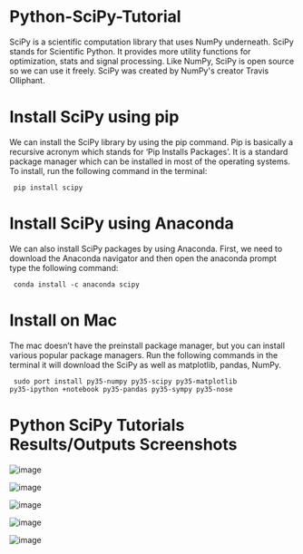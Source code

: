 # Python-SciPy-Tutorial
SciPy is a scientific computation library that uses NumPy underneath.  SciPy stands for Scientific Python.  It provides more utility functions for optimization, stats and signal processing.  Like NumPy, SciPy is open source so we can use it freely.  SciPy was created by NumPy's creator Travis Olliphant.

# Install SciPy using pip

We can install the SciPy library by using the pip command. Pip is basically a recursive acronym which stands for ‘Pip Installs Packages’. It is a standard package manager which can be installed in most of the operating systems. To install, run the following command in the terminal:

<code> pip install scipy  </code>

# Install SciPy using Anaconda

We can also install SciPy packages by using Anaconda. First, we need to download the Anaconda navigator and then open the anaconda prompt type the following command:

<code> conda install -c anaconda scipy  </code>

# Install on Mac

The mac doesn’t have the preinstall package manager, but you can install various popular package managers. Run the following commands in the terminal it will download the SciPy as well as matplotlib, pandas, NumPy.

<code> sudo port install py35-numpy py35-scipy py35-matplotlib py35-ipython +notebook py35-pandas py35-sympy py35-nose    </code>

# Python SciPy Tutorials Results/Outputs Screenshots

![image](https://github.com/user-attachments/assets/22d1c7d7-18fa-46aa-888b-51e27af95045)


![image](https://github.com/user-attachments/assets/1c932eab-9c8f-45f9-9d6d-003f19f313d5)


![image](https://github.com/user-attachments/assets/a46ce00d-1fe9-4363-8ed7-6acb42b6d869)


![image](https://github.com/user-attachments/assets/7e9d78f8-78b4-4544-a288-3674f71869e9)

![image](https://github.com/user-attachments/assets/8c8fb10c-ee28-4e7c-8ca4-6361c4b2c496)



